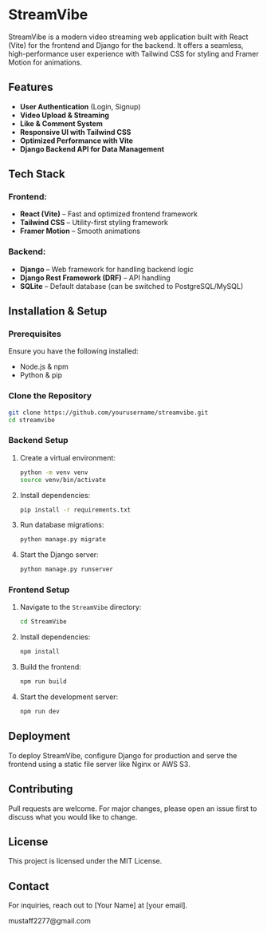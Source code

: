 # StreamVibe

StreamVibe is a modern video streaming web application built with React (Vite) for the frontend and Django for the backend. It offers a seamless, high-performance user experience with Tailwind CSS for styling and Framer Motion for animations.

## Features

- **User Authentication** (Login, Signup)
- **Video Upload & Streaming**
- **Like & Comment System**
- **Responsive UI with Tailwind CSS**
- **Optimized Performance with Vite**
- **Django Backend API for Data Management**

## Tech Stack

### Frontend:

- **React (Vite)** – Fast and optimized frontend framework
- **Tailwind CSS** – Utility-first styling framework
- **Framer Motion** – Smooth animations

### Backend:

- **Django** – Web framework for handling backend logic
- **Django Rest Framework (DRF)** – API handling
- **SQLite** – Default database (can be switched to PostgreSQL/MySQL)

## Installation & Setup

### Prerequisites

Ensure you have the following installed:

- Node.js & npm
- Python & pip

### Clone the Repository

```sh
git clone https://github.com/yourusername/streamvibe.git
cd streamvibe
```

### Backend Setup

1. Create a virtual environment:
   ```sh
   python -m venv venv
   source venv/bin/activate
   ```
2. Install dependencies:
   ```sh
   pip install -r requirements.txt
   ```
3. Run database migrations:
   ```sh
   python manage.py migrate
   ```
4. Start the Django server:
   ```sh
   python manage.py runserver
   ```

### Frontend Setup

1. Navigate to the `StreamVibe` directory:
   ```sh
   cd StreamVibe
   ```
2. Install dependencies:
   ```sh
   npm install
   ```
3. Build the frontend:
   ```sh
   npm run build
   ```
4. Start the development server:
   ```sh
   npm run dev
   ```

## Deployment

To deploy StreamVibe, configure Django for production and serve the frontend using a static file server like Nginx or AWS S3.

## Contributing

Pull requests are welcome. For major changes, please open an issue first to discuss what you would like to change.

## License

This project is licensed under the MIT License.

## Contact

For inquiries, reach out to [Your Name] at [your email].

mustaff2277\@gmail.com
